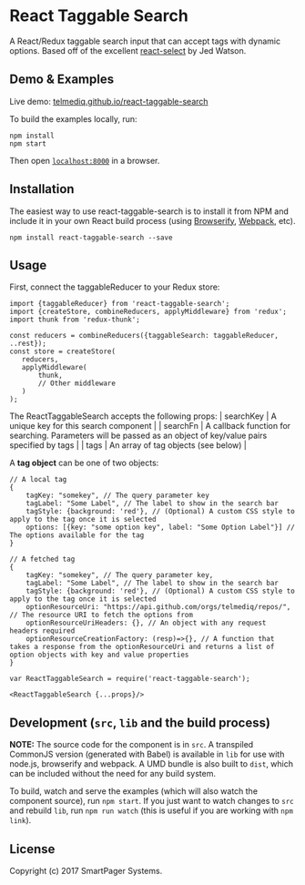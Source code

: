# React Taggable Search

A React/Redux taggable search input that can accept tags with dynamic options. Based off of the excellent [react-select](https://github.com/jedwatson/react-select) by Jed Watson. 

## Demo & Examples

Live demo: [telmediq.github.io/react-taggable-search](http://telmediq.github.io/react-taggable-search/)

To build the examples locally, run:

```
npm install
npm start
```

Then open [`localhost:8000`](http://localhost:8000) in a browser.


## Installation

The easiest way to use react-taggable-search is to install it from NPM and include it in your own React build process (using [Browserify](http://browserify.org), [Webpack](http://webpack.github.io/), etc).

```
npm install react-taggable-search --save
```


## Usage
First, connect the taggableReducer to your Redux store:
 ```
 import {taggableReducer} from 'react-taggable-search';
 import {createStore, combineReducers, applyMiddleware} from 'redux';
 import thunk from 'redux-thunk';
  
 const reducers = combineReducers({taggableSearch: taggableReducer, ..rest});
 const store = createStore(
    reducers,
    applyMiddleware(
        thunk,
        // Other middleware
    )
 );
 ```

The ReactTaggableSearch accepts the following props:
| searchKey | <string> A unique key for this search component                                                                           |
| searchFn  | <function> A callback function for searching. Parameters will be passed as an object of key/value pairs specified by tags |
| tags      | <array> An array of tag objects (see below)                                                                               |

A **tag object** can be one of two objects:
```
// A local tag
{
	tagKey: "somekey", // The query parameter key
	tagLabel: "Some Label", // The label to show in the search bar
	tagStyle: {background: 'red'}, // (Optional) A custom CSS style to apply to the tag once it is selected
	options: [{key: "some option key", label: "Some Option Label"}] // The options available for the tag
}

// A fetched tag
{
	tagKey: "somekey", // The query parameter key,
	tagLabel: "Some Label", // The label to show in the search bar
	tagStyle: {background: 'red'}, // (Optional) A custom CSS style to apply to the tag once it is selected
	optionResourceUri: "https://api.github.com/orgs/telmediq/repos/", // The resource URI to fetch the options from
	optionResourceUriHeaders: {}, // An object with any request headers required
	optionResourceCreationFactory: (resp)=>{}, // A function that takes a response from the optionResourceUri and returns a list of option objects with key and value properties 	
}
```

```
var ReactTaggableSearch = require('react-taggable-search');

<ReactTaggableSearch {...props}/>
```

## Development (`src`, `lib` and the build process)

**NOTE:** The source code for the component is in `src`. A transpiled CommonJS version (generated with Babel) is available in `lib` for use with node.js, browserify and webpack. A UMD bundle is also built to `dist`, which can be included without the need for any build system.

To build, watch and serve the examples (which will also watch the component source), run `npm start`. If you just want to watch changes to `src` and rebuild `lib`, run `npm run watch` (this is useful if you are working with `npm link`).

## License

Copyright (c) 2017 SmartPager Systems.

